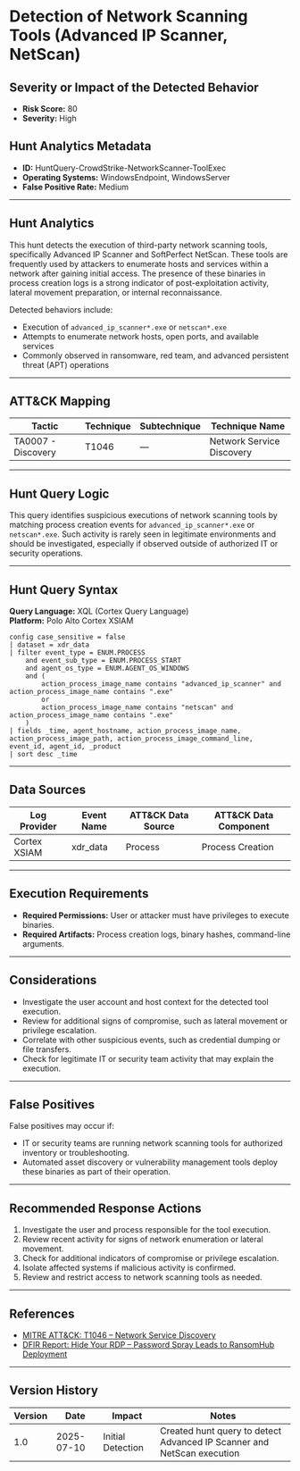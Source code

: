 # Detection of Network Scanning Tools (Advanced IP Scanner, NetScan)

## Severity or Impact of the Detected Behavior

- **Risk Score:** 80  
- **Severity:** High

## Hunt Analytics Metadata

- **ID:** HuntQuery-CrowdStrike-NetworkScanner-ToolExec
- **Operating Systems:** WindowsEndpoint, WindowsServer
- **False Positive Rate:** Medium

---

## Hunt Analytics

This hunt detects the execution of third-party network scanning tools, specifically Advanced IP Scanner and SoftPerfect NetScan. These tools are frequently used by attackers to enumerate hosts and services within a network after gaining initial access. The presence of these binaries in process creation logs is a strong indicator of post-exploitation activity, lateral movement preparation, or internal reconnaissance.

Detected behaviors include:

- Execution of `advanced_ip_scanner*.exe` or `netscan*.exe`
- Attempts to enumerate network hosts, open ports, and available services
- Commonly observed in ransomware, red team, and advanced persistent threat (APT) operations

---

## ATT&CK Mapping

| Tactic                        | Technique   | Subtechnique | Technique Name                                 |
|-------------------------------|-------------|--------------|-----------------------------------------------|
| TA0007 - Discovery            | T1046       | —            | Network Service Discovery                     |

---

## Hunt Query Logic

This query identifies suspicious executions of network scanning tools by matching process creation events for `advanced_ip_scanner*.exe` or `netscan*.exe`. Such activity is rarely seen in legitimate environments and should be investigated, especially if observed outside of authorized IT or security operations.

---

## Hunt Query Syntax

**Query Language:** XQL (Cortex Query Language)  
**Platform:** Polo Alto Cortex XSIAM

```xql
config case_sensitive = false
| dataset = xdr_data
| filter event_type = ENUM.PROCESS
    and event_sub_type = ENUM.PROCESS_START
    and agent_os_type = ENUM.AGENT_OS_WINDOWS
    and (
        action_process_image_name contains "advanced_ip_scanner" and action_process_image_name contains ".exe"
        or
        action_process_image_name contains "netscan" and action_process_image_name contains ".exe"
    )
| fields _time, agent_hostname, action_process_image_name, action_process_image_path, action_process_image_command_line, event_id, agent_id, _product
| sort desc _time
```

---

## Data Sources

| Log Provider | Event Name       | ATT&CK Data Source  | ATT&CK Data Component  |
|--------------|------------------|---------------------|------------------------|
| Cortex XSIAM|    xdr_data       | Process             | Process Creation       |

---

## Execution Requirements

- **Required Permissions:** User or attacker must have privileges to execute binaries.
- **Required Artifacts:** Process creation logs, binary hashes, command-line arguments.

---

## Considerations

- Investigate the user account and host context for the detected tool execution.
- Review for additional signs of compromise, such as lateral movement or privilege escalation.
- Correlate with other suspicious events, such as credential dumping or file transfers.
- Check for legitimate IT or security team activity that may explain the execution.

---

## False Positives

False positives may occur if:

- IT or security teams are running network scanning tools for authorized inventory or troubleshooting.
- Automated asset discovery or vulnerability management tools deploy these binaries as part of their operation.

---

## Recommended Response Actions

1. Investigate the user and process responsible for the tool execution.
2. Review recent activity for signs of network enumeration or lateral movement.
3. Check for additional indicators of compromise or privilege escalation.
4. Isolate affected systems if malicious activity is confirmed.
5. Review and restrict access to network scanning tools as needed.

---

## References

- [MITRE ATT&CK: T1046 – Network Service Discovery](https://attack.mitre.org/techniques/T1046/)
- [DFIR Report: Hide Your RDP – Password Spray Leads to RansomHub Deployment](https://thedfirreport.com/2025/06/30/hide-your-rdp-password-spray-leads-to-ransomhub-deployment/)

---

## Version History

| Version | Date       | Impact            | Notes                                                                                      |
|---------|------------|-------------------|--------------------------------------------------------------------------------------------|
| 1.0     | 2025-07-10 | Initial Detection | Created hunt query to detect Advanced IP Scanner and NetScan execution                     |
